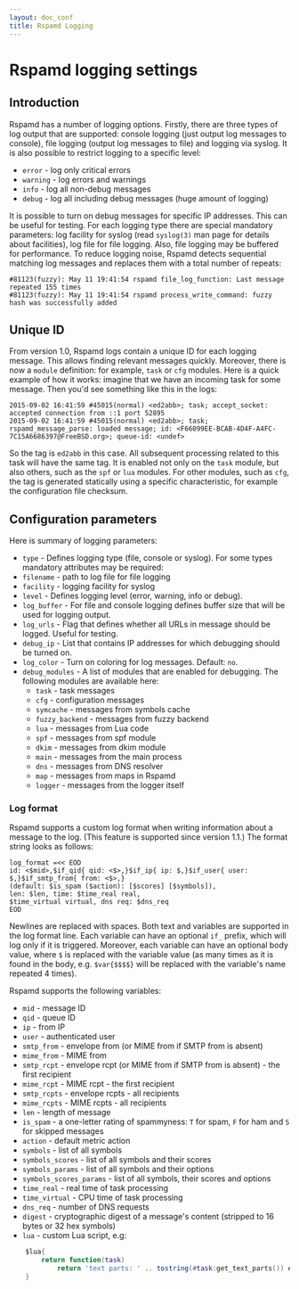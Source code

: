 ```yaml
---
layout: doc_conf
title: Rspamd Logging
---
```

# Rspamd logging settings

## Introduction
Rspamd has a number of logging options. Firstly, there are three types of log output that are supported: console logging (just output log messages to console), file logging (output log messages to file) and logging via syslog. It is also possible to restrict logging to a specific level:

* `error` - log only critical errors
* `warning` - log errors and warnings
* `info` - log all non-debug messages
* `debug` - log all including debug messages (huge amount of logging)

It is possible to turn on debug messages for specific IP addresses. This can be useful for testing. For each logging type there are special mandatory parameters: log facility for syslog (read `syslog(3)` man page for details about facilities), log file for file logging. Also, file logging may be buffered for performance. To reduce logging noise, Rspamd detects sequential matching log messages and replaces them with a total number of repeats:

	#81123(fuzzy): May 11 19:41:54 rspamd file_log_function: Last message repeated 155 times
	#81123(fuzzy): May 11 19:41:54 rspamd process_write_command: fuzzy hash was successfully added

## Unique ID

From version 1.0, Rspamd logs contain a unique ID for each logging message. This allows finding relevant messages quickly. Moreover, there is now a `module` definition: for example, `task` or `cfg` modules. Here is a quick example of how it works: imagine that we have an incoming task for some message. Then you'd see something like this in the logs:

    2015-09-02 16:41:59 #45015(normal) <ed2abb>; task; accept_socket: accepted connection from ::1 port 52895
    2015-09-02 16:41:59 #45015(normal) <ed2abb>; task; rspamd_message_parse: loaded message; id: <F66099EE-BCAB-4D4F-A4FC-7C15A6686397@FreeBSD.org>; queue-id: <undef>

So the tag is `ed2abb` in this case. All subsequent processing related to this task will have the same tag. It is enabled not only on the `task` module, but also others, such as the `spf` or `lua` modules. For other modules, such as `cfg`, the tag is generated statically using a specific characteristic, for example the configuration file checksum.

## Configuration parameters

Here is summary of logging parameters:

- `type` - Defines logging type (file, console or syslog). For some types mandatory attributes may be required:
- `filename` - path to log file for file logging
- `facility` - logging facility for syslog
- `level` - Defines logging level (error, warning, info or debug).
- `log_buffer` - For file and console logging defines buffer size that will be used for logging output.
- `log_urls` - Flag that defines whether all URLs in message should be logged. Useful for testing.
- `debug_ip` - List that contains IP addresses for which debugging should be turned on.
- `log_color` - Turn on coloring for log messages. Default: `no`.
- `debug_modules` - A list of modules that are enabled for debugging. The following modules are available here:
    + `task` - task messages
    + `cfg` - configuration messages
    + `symcache` - messages from symbols cache
    + `fuzzy_backend` - messages from fuzzy backend
    + `lua` - messages from Lua code
    + `spf` - messages from spf module
    + `dkim` - messages from dkim module
    + `main` - messages from the main process
    + `dns` - messages from DNS resolver
    + `map` - messages from maps in Rspamd
    + `logger` - messages from the logger itself

### Log format

Rspamd supports a custom log format when writing information about a message to the log. (This feature is supported since version 1.1.) The format string looks as follows:


	log_format =<< EOD
	id: <$mid>,$if_qid{ qid: <$>,}$if_ip{ ip: $,}$if_user{ user: $,}$if_smtp_from{ from: <$>,}
	(default: $is_spam ($action): [$scores] [$symbols]),
	len: $len, time: $time_real real,
	$time_virtual virtual, dns req: $dns_req
	EOD

Newlines are replaced with spaces. Both text and variables are supported in the log format line. Each variable can have an optional `if_` prefix, which will log only if it is triggered. Moreover, each variable can have an optional body value, where `$` is replaced with the variable value (as many times as it is found in the body, e.g. `$var{$$$$}` will be replaced with the variable's name repeated 4 times).

Rspamd supports the following variables:

- `mid` - message ID
- `qid` - queue ID
- `ip` - from IP
- `user` - authenticated user
- `smtp_from` - envelope from (or MIME from if SMTP from is absent)
- `mime_from` - MIME from
- `smtp_rcpt` - envelope rcpt (or MIME from if SMTP from is absent) - the first recipient
- `mime_rcpt` - MIME rcpt - the first recipient
- `smtp_rcpts` - envelope rcpts - all recipients
- `mime_rcpts` - MIME rcpts - all recipients
- `len` - length of message
- `is_spam` - a one-letter rating of spammyness: `T` for spam, `F` for ham and `S` for skipped messages
- `action` - default metric action
- `symbols` - list of all symbols
- `symbols_scores` - list of all symbols and their scores
- `symbols_params` - list of all symbols and their options
- `symbols_scores_params` - list of all symbols, their scores and options
- `time_real` - real time of task processing
- `time_virtual` - CPU time of task processing
- `dns_req` - number of DNS requests
- `digest` - cryptographic digest of a message's content (stripped to 16 bytes or 32 hex symbols)
- `lua` - custom Lua script, e.g:

~~~lua
	$lua{
		return function(task) 
			return 'text parts: ' .. tostring(#task:get_text_parts()) end
	}
~~~
